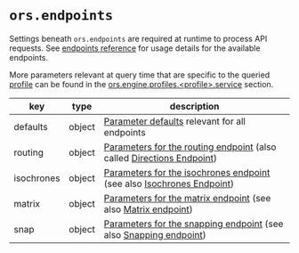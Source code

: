 # `ors.endpoints`

Settings beneath `ors.endpoints` are required at runtime to process API requests. See [endpoints reference](/api-reference/endpoints/) for usage details for the available endpoints.

More parameters relevant at query time that are specific to the queried [profile](../engine/profiles/) can be found in the [ors.engine.profiles.\<profile\>.service](../engine/profiles/service.md) section.


| key        | type   | description                                                                                                                    | 
|------------|--------|--------------------------------------------------------------------------------------------------------------------------------|
| defaults   | object | [Parameter defaults](defaults.md) relevant for all endpoints                                                                   | 
| routing    | object | [Parameters for the routing endpoint](routing.md) (also called [Directions Endpoint](/api-reference/endpoints/directions/))    | 
| isochrones | object | [Parameters for the isochrones endpoint](isochrones.md) (see also [Isochrones Endpoint](/api-reference/endpoints/isochrones/)) | 
| matrix     | object | [Parameters for the matrix endpoint](matrix.md) (see also [Matrix endpoint](/api-reference/endpoints/matrix/))                 | 
| snap       | object | [Parameters for the snapping endpoint](snap.md) (see also [Snapping endpoint](/api-reference/endpoints/snapping/))             | 